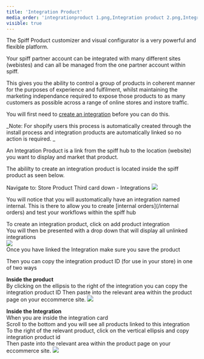 ```yaml
---
title: 'Integration Product'
media_order: 'integrationproduct 1.png,Integration product 2.png,Integration product.png'
visible: true
---
```


The Spiff Product customizer and visual configurator is a very powerful and flexible platform.  

Your spiff partner account can be integrated with many different sites (webistes) and can all be managed from the one partner account within spiff. 

This gives you the ability to control a group of products in coherent manner for the purposes of experience and fulfilment, whilst maintaining the marketing independance required to expose those products to as many customers as possible across a range of online stores and instore traffic. 

You will first need to [create an integration](/spiffconcepts/integration) before you can do this. 

_Note: For shopify users this process is automatically created through the install process and integration products are automatically linked so no action is required. _

An Integration Product is a link from the spiff hub to the location (website) you want to display and market that product. 

The abililty to create an integration product is located inside the spiff product as seen below.  

Navigate to: 
Store 
Product 
Third card down - Integrations
![](https://help.spiff.com.au/user/pages/04.Spiff-Concepts/01.product/integration-product/Screen%20Shot%202020-11-18%20at%207.31.53%20am.png)  

You will notice that you will austomatically have an integration named internal. This is there to allow you to create [internal orders](/internal orders) and test your workflows within the spiff hub

To create an integration product, click on add product integration  
You will then be presented with a drop down that will display all unlinked integrations  
![](https://help.spiff.com.au/user/pages/04.Spiff-Concepts/01.product/integration-product/Integration%20product.png)  
Once you have linked the Integration make sure you save the product

Then you can copy the integration product ID (for use in your store) in one of two ways

**Inside the product**  
By clicking on the ellipsis to the right of the integration you can copy the integration product ID
Then paste into the relevant area within the product page on your eccommerce site. 
![](https://help.spiff.com.au/user/pages/04.Spiff-Concepts/01.product/integration-product/Integration%20product%202.png)

**Inside the Integration**  
When you are inside the integration card  
Scroll to the bottom and you will see all products linked to this integration  
To the right of the relevant product, click on the vertical ellipsis and copy integration product id  
Then paste into the relevant area within the product page on your eccommerce site. 
![](https://help.spiff.com.au/user/pages/04.Spiff-Concepts/01.product/integration-product/integrationproduct%201.png)




